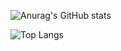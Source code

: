 ![Anurag's GitHub stats](https://github-readme-stats.vercel.app/api?username=01Eternal&show_icons=true&theme=dracula)

![Top Langs](https://github-readme-stats.vercel.app/api/top-langs/?username=01Eternal&hide_progress=true)